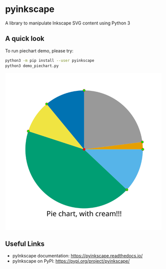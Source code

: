 # pyinkscape

A library to manipulate Inkscape SVG content using Python 3

## A quick look

To run piechart demo, please try:
```bash
python3 -m pip install --user pyinkscape
python3 demo_piechart.py
```

![Pie chart Inkscape/SVG Demo](./web/pie.svg)

## Useful Links

- pyInkscape documentation: https://pyinkscape.readthedocs.io/
- pyInkscape on PyPI: https://pypi.org/project/pyinkscape/